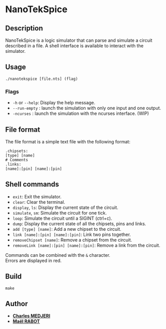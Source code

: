 # NanoTekSpice

## Description

NanoTekSpice is a logic simulator that can parse and simulate a circuit described in a file.
A shell interface is available to interact with the simulator.

## Usage

    ./nanotekspice [file.nts] (flag)

### Flags

- `-h` or `--help`: Display the help message.
- `--run-empty` : launch the simulation with only one input and one output.
- `-ncurses` : launch the simulation with the ncurses interface. (WIP)

## File format

The file format is a simple text file with the following format:

    .chipsets:
    [type] [name]
    # Comments
    .links:
    [name]:[pin] [name]:[pin]

## Shell commands

- `exit`: Exit the simulator.
- `clear`: Clear the terminal.
- `display`, `ls`: Display the current state of the circuit.
- `simulate`, `sm`: Simulate the circuit for one tick.
- `loop`: Simulate the circuit until a SIGINT (ctrl+c).
- `dump`: Display the current state of all the chipsets, pins and links.
- `add [type] [name]`: Add a new chipset to the circuit.
- `link [name]:[pin] [name]:[pin]`: Link two pins together.
- `removeChipset [name]`: Remove a chipset from the circuit.
- `removeLink [name]:[pin] [name]:[pin]`: Remove a link from the circuit.

Commands can be combined with the `&` character.<br>
Errors are displayed in red.

## Build

    make

## Author

- [**Charles MEDJERI**](https://www.linkedin.com/in/charles-madjeri/)
- [**Maël RABOT**](https://www.linkedin.com/in/mael-rabot/)
